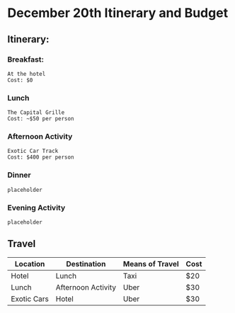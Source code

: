 # December 20th Itinerary and Budget

## Itinerary:

### Breakfast:

	At the hotel
    Cost: $0

### Lunch
	The Capital Grille
    Cost: ~$50 per person
    
### Afternoon Activity

	Exotic Car Track
    Cost: $400 per person

### Dinner

	placeholder
    
### Evening Activity

	placeholder
    
## Travel

|Location	|Destination	|Means of Travel	| Cost|
|-|-|-|-|
|Hotel|Lunch		|Taxi	|$20	|
|Lunch|Afternoon Activity		|Uber	|$30	|
|Exotic Cars|Hotel		|Uber	|$30	|
    
